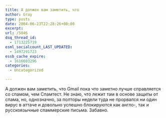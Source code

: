 ```yaml
---
title: А должен вам заметить, что
author: Gray
type: posts
date: 2004-06-23T22:28:26+00:00
excerpt:
url: /5046
dsq_thread_id:
  - 1713225719
esml_socialcount_LAST_UPDATED:
  - 1497291723
essb_cache_expire:
  - 1616603296
categories:
  - Uncategorized

---
```








А должен вам заметить, что Gmail пока что заметно лучше справляется со спамом, чем Спамтест. Не знаю, что лежит там в основе защиты от спама, но, однозначно, за полторы недели туда не прорвался ни один вирус в аттаче и довольно успешно блокируются как англо-, так и русскоязычные спаммерские письма. Забавно.